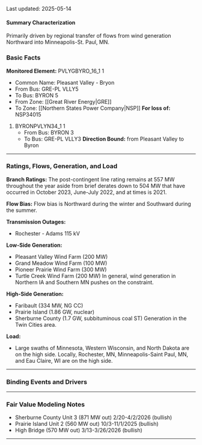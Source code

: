 Last updated: 2025-05-14
#### Summary Characterization
Primarily driven by regional transfer of flows from wind generation Northward into Minneapolis-St. Paul, MN.
### Basic Facts
**Monitored Element:** PVLYGBYRO_16_1 1
- Common Name: Pleasant Valley - Bryon
- From Bus: GRE-PL VLLY5
- To Bus: BYRON 5
- From Zone: [[Great River Energy|GRE]]
- To Zone: [[Northern States Power Company|NSP]]
**For loss of:** NSP34015
1. BYRONPVLYN34_1 1
    - From Bus: BYRON 3
    - To Bus: GRE-PL VLLY3
**Direction Bound:** from Pleasant Valley to Byron

---
### Ratings, Flows, Generation, and Load
**Branch Ratings:**
The post-contingent line rating remains at 557 MW throughout the year aside from brief derates down to 504 MW that have occurred in October 2023, June-July 2022, and at times is 2021.

**Flow Bias:**
Flow bias is Northward during the winter and Southward during the summer.

**Transmission Outages:**
- Rochester - Adams 115 kV

**Low-Side Generation:**
- Pleasant Valley Wind Farm (200 MW)
- Grand Meadow Wind Farm (100 MW)
- Pioneer Prairie Wind Farm (300 MW)
- Turtle Creek Wind Farm (200 MW)
In general, wind generation in Northern IA and Southern MN pushes on the constraint.

**High-Side Generation:**
- Faribault (334 MW, NG CC)
- Prairie Island (1.86 GW, nuclear)
- Sherburne County (1.7 GW, subbituminous coal ST)
Generation in the Twin Cities area.

**Load:**
- Large swaths of Minnesota, Western Wisconsin, and North Dakota are on the high side. Locally, Rochester, MN, Minneapolis-Saint Paul, MN, and Eau Claire, WI are on the high side.
---
### Binding Events and Drivers
---
### Fair Value Modeling Notes
- Sherburne County Unit 3 (871 MW out) 2/20-4/2/2026 (bullish)
- Prairie Island Unit 2 (560 MW out) 10/3-11/1/2025 (bullish)
- High Bridge (570 MW out) 3/13-3/26/2026 (bullish)
---

